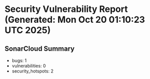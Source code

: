 # Security Vulnerability Report (Generated: Mon Oct 20 01:10:23 UTC 2025)


## SonarCloud Summary
* bugs: 1
* vulnerabilities: 0
* security_hotspots: 2
